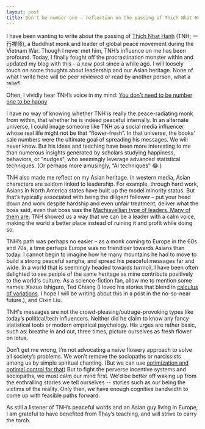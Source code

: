 ```yaml
---
layout: post
title: Don’t be number one – reflection on the passing of Thich Nhat Hanh
---
```


I have been wanting to write about the passing of [Thich Nhat Hanh](https://en.wikipedia.org/wiki/Th%C3%ADch_Nh%E1%BA%A5t_H%E1%BA%A1nh) (TNH; 一行禅师), a Buddhist monk and leader of global peace movement during the Vietnam War. Though I never met him, TNH’s influence on me has been profound. Today, I finally fought off the procrastination monster within and updated my blog with this – a new post since a while ago. I will loosely touch on some thoughts about leadership and our Asian heritage. None of what I write here will be peer reviewed or read by another person, what a relief!

Often, I vividly hear TNH’s voice in my mind: [You don't need to be number one to be happy](https://www.youtube.com/watch?v=Q0m6L9NJmQA)

I have no way of knowing whether TNH is really the peace-radiating monk from within, that whether he is indeed peaceful internally. In an alternate universe, I could image someone like TNH as a social media influencer whose real life might not be that “flower-fresh”. In that universe, the books’ sale numbers were the ultimate goal of spreading his messages. We will never know. But his ideas and teaching have been more interesting to me than numerous insights generated by scholars studying happiness, behaviors, or "nudges", who seemingly leverage advanced statistical techniques. (Or perhaps more amusingly, “AI techniques” 😂.)

TNH also made me reflect on my Asian heritage. In western media, Asian characters are seldom linked to leadership. For example, through hard work, Asians in North America states have built up the model minority status. But that’s typically associated with being the diligent follower – put your head down and work despite hardship and even unfair treatment, deliver what the boss said, even that boss was the [Machiavellian type of leaders. Many of them are.](https://jj-zhu.github.io/machiavelli/) TNH showed us a way that we can be a leader with a calm voice, making the world a better place instead of ruining it and profit while doing so.

TNH’s path was perhaps no easier – as a monk coming to Europe in the 60s and 70s, a time perhaps Europe was no friendloer towards Asians than today. I cannot begin to imagine how he many mountains he had to move to build a strong peaceful sangha, and spread his peaceful messages far and wide.
In a world that is seemingly headed towards turmoil, I have been often delighted to see people of the same heritage as mine contribute positively to the world's culture.
As a science-fiction fan, allow me to mention some names:
Kazuo Ishiguro, 
Ted Chiang (I loved his stories that blend in [calculus of variations](https://en.wikipedia.org/wiki/Calculus_of_variations). I hope I will be writing about this in a post in the no-so-near future.),
and Cixin Liu. 

TNH's messages are not the crowd-pleasing/outrage-provoking types like today’s political/tech influencers. Neither did he claim to know any fancy statistical tools or modern empirical psychology. His urges are rather basic, such as: breathe in and out, three times, picture ourselves as fresh flower on lotus.

Don’t get me wrong, I’m not advocating a naive flowery approach to solve all society’s problems. We won’t remove the sociopaths or narcissists among us by simple spiritual chanting. (But we can use [optimization and optimal control for that](https://jj-zhu.github.io/argmin/)) But to fight the perverse incentive systems and sociopaths, we must calm our mind first. We'd be better off waking up from the enthralling stories we tell ourselves -- stories such as our being the victims of the reality. 
Only then, we have enough cognitive bandwidth to come up with feasible paths forward.

As still a listener of TNH’s peaceful words and an Asian guy living in Europe, I am grateful to have benefited from Thay’s teaching, and will strive to carry the torch. 